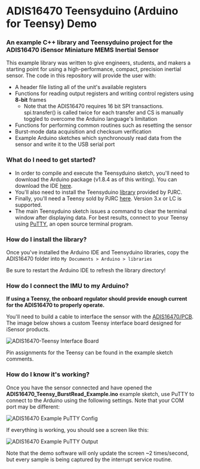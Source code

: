 # ADIS16470 Teensyduino (Arduino for Teensy) Demo
### An example C++ library and Teensyduino project for the ADIS16470 iSensor Miniature MEMS Inertial Sensor

This example library was written to give engineers, students, and makers a starting point for using a high-performance, compact, precision inertial sensor. The code in this repository will provide the user with:
- A header file listing all of the unit's available registers
- Functions for reading output registers and writing control registers using **8-bit** frames
    - Note that the ADIS16470 requires 16 bit SPI transactions. spi.transfer() is called twice for each transfer and CS is manually toggled to overcome the Arduino language's limitation 
- Functions for performing common routines such as resetting the sensor
- Burst-mode data acquisition and checksum verification
- Example Arduino sketches which synchronously read data from the sensor and write it to the USB serial port

### What do I need to get started?

- In order to compile and execute the Teensyduino sketch, you'll need to download the Arduino package (v1.8.4 as of this writing). You can download the IDE [here](https://www.arduino.cc/en/Main/Software).
- You'll also need to install the Teensyduino [library](https://www.pjrc.com/teensy/td_download.html) provided by PJRC.
- Finally, you'll need a Teensy sold by PJRC [here](https://www.pjrc.com/store/teensy32.html). Version 3.x or LC is supported.
- The main Teensyduino sketch issues a command to clear the terminal window after displaying data. For best results, connect to your Teensy using [PuTTY](http://www.chiark.greenend.org.uk/~sgtatham/putty/download.html), an open source terminal program.

### How do I install the library?

Once you've installed the Arduino IDE and Teensyduino libraries, copy the ADIS16470 folder into `My Documents > Arduino > libraries`

Be sure to restart the Arduino IDE to refresh the library directory!

### How do I connect the IMU to my Arduino?

**If using a Teensy, the onboard regulator should provide enough current for the ADIS16470 to properly operate.**

You'll need to build a cable to interface the sensor with the [ADIS16470/PCB](http://www.analog.com/en/design-center/evaluation-hardware-and-software/evaluation-boards-kits/EVAL-ADIS16470.html). The image below shows a custom Teensy interface board designed for iSensor products.

![ADIS16470-Teensy Interface Board](https://raw.githubusercontent.com/juchong/ADIS16470_Arduino_Teensy/master/ADIS16470/images/470_Breakout_Example.jpg)

Pin assignments for the Teensy can be found in the example sketch comments.

### How do I know it's working?

Once you have the sensor connected and have opened the **ADIS16470_Teensy_BurstRead_Example.ino** example sketch, use PuTTY to connect to the Arduino using the following settings. Note that your COM port may be different:

![ADIS16470 Example PuTTY Config](https://raw.githubusercontent.com/juchong/ADIS16470_Arduino_Teensy/master/ADIS16470/images/putty.PNG)

If everything is working, you should see a screen like this:

![ADIS16470 Example PuTTY Output](https://raw.githubusercontent.com/juchong/ADIS16470_Arduino_Teensy/master/ADIS16470/images/470_sample_output.PNG)

Note that the demo software will only update the screen ~2 times/second, but every sample is being captured by the interrupt service routine.
